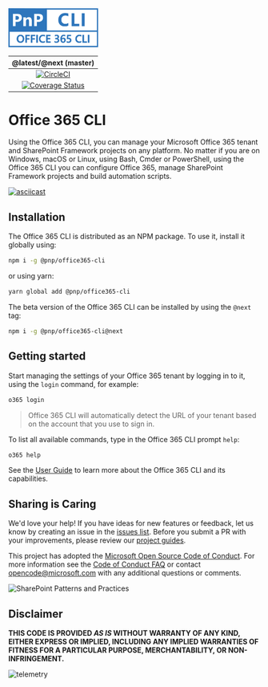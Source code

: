 <img src="./docs/manual/docs/images/pnp-office365-cli-blue.svg" alt="Office 365 CLI" height=78 />

@latest/@next (master) |
:--------------: |
[![CircleCI](https://circleci.com/gh/pnp/office365-cli/tree/master.svg?style=shield&circle-token=ce99e8046a231e1959248a61e7e32f9ae1abc8cf)](https://circleci.com/gh/pnp/office365-cli/tree/master)|
[![Coverage Status](https://coveralls.io/repos/github/pnp/office365-cli/badge.svg?branch=master)](https://coveralls.io/github/pnp/office365-cli?branch=master)|

# Office 365 CLI

Using the Office 365 CLI, you can manage your Microsoft Office 365 tenant and SharePoint Framework projects on any platform. No matter if you are on Windows, macOS or Linux, using Bash, Cmder or PowerShell, using the Office 365 CLI you can configure Office 365, manage SharePoint Framework projects and build automation scripts.

[![asciicast](https://asciinema.org/a/265151.png)](https://asciinema.org/a/265151)

## Installation

The Office 365 CLI is distributed as an NPM package. To use it, install it globally using:

```sh
npm i -g @pnp/office365-cli
```

or using yarn:

```sh
yarn global add @pnp/office365-cli
```

The beta version of the Office 365 CLI can be installed by using the `@next` tag:

```sh
npm i -g @pnp/office365-cli@next
```

## Getting started

Start managing the settings of your Office 365 tenant by logging in to it, using the `login` command, for example:

```sh
o365 login
```

> Office 365 CLI will automatically detect the URL of your tenant based on the account that you use to sign in.

To list all available commands, type in the Office 365 CLI prompt `help`:

```sh
o365 help
```

See the [User Guide](docs/manual/docs/user-guide/installing-cli.md) to learn more about the Office 365 CLI and its capabilities.

## Sharing is Caring

We'd love your help! If you have ideas for new features or feedback, let us know by creating an issue in the [issues list](https://github.com/pnp/office365-cli/issues). Before you submit a PR with your improvements, please review our [project guides](./docs/guides/index.md).

This project has adopted the [Microsoft Open Source Code of Conduct](https://opensource.microsoft.com/codeofconduct/).
For more information see the [Code of Conduct FAQ](https://opensource.microsoft.com/codeofconduct/faq/) or
contact [opencode@microsoft.com](mailto:opencode@microsoft.com) with any additional questions or comments.

![SharePoint Patterns and Practices](https://devofficecdn.azureedge.net/media/Default/PnP/sppnp.png)

## Disclaimer

**THIS CODE IS PROVIDED *AS IS* WITHOUT WARRANTY OF ANY KIND, EITHER EXPRESS OR IMPLIED, INCLUDING ANY IMPLIED WARRANTIES OF FITNESS FOR A PARTICULAR PURPOSE, MERCHANTABILITY, OR NON-INFRINGEMENT.**

![telemetry](https://telemetry.sharepointpnp.com/office365-cli/readme)
